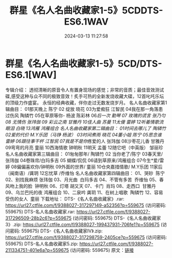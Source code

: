 ﻿---
title: 群星《名人名曲收藏家1-5》5CDDTS-ES6.1WAV
date: 2024-03-13 11:27:58
categories: DTS多声道制作
tags: 华语中文
---
# 群星《名人名曲收藏家1-5》5CD/DTS-ES6.1[WAV]

专辑介绍：
透彻清晰的原音令人有置身现场的感觉；非常的音质；最佳音效测试碟,感受这种与众不同的极致音效！炙手可热的全新发烧收藏大碟，12首叱吒乐坛的顶级力作盛宴。
永恒的经典收藏，伴你走过无数发烧岁月。
名人名曲收藏家第1辑曲目：
01那天晚上 陈宁
02 绽放 晓花
03为爱痴狂 江智民
04我在那一角落患过伤风 陶辚竹
05在草原等你- 杨波 陈彩林
06*后一次 勤琴
07 玫瑰的谎言 张乃匀
08 无情伤 张玮伽
09 彩云之南 甘雅丹
10佳人曲 苏曼
11太傻 雷婷
12听着情歌流眼泪 白晓
13鸿雁 鸿雁组合
名人名曲收藏家第二辑曲目：
01时间去哪儿了 陶辚竹
02爱的代价 M.Y乐团（马铮 杨波）
03时间煮雨 晓花
04董小姐 陈宁
05思念谁 雷婷
06跟往事干杯 江智民
07我是不是你*疼爱的人 张玮伽
08沙枣花儿香 甘雅丹
09弯弯的月亮 童丽
10西海情歌 钟明秋
11明天 孟蕾
12随它吧（中英版） 邹丽珍
名人名曲收藏家第三辑曲目：
01匆匆那年/ 陶辚竹
02 当你老了/陈宁
03春天里/张玮伽
04卷珠帘/白玛多吉
05 蝴蝶/侃侃
06请到草原来/鸿雁组合
07今生*爱/雷婷
08偏偏喜欢你/钟明秋
09外面的世界/ 童丽
10仓央嘉措情歌/ M.Y乐团
11家后（闽南语）/龚玥
12忘忧草 /乔维怡
名人名曲收藏家第四辑曲目：
01、哭砂  陈宁
02、别找我麻烦 张玮伽
03、月光曲  白玛多吉
04、不管有多苦  乔维怡
05、春风吻上我的脸  钟明秋
06、灯塔 胡又天
07、卡门  肖玛
08、走西口  甘雅丹
09、乌兰巴托的夜 鸿雁组合
10、二泉吟 龚玥
11、在树上唱歌  陶辚竹
12、容易受伤的女人  童丽
下载地址：
DTS-《名人名曲收藏家》.rar: https://url27.ctfile.com/f/9388027-317297149-a52356?p=559675
(访问密码: 559675)
DTS-名人名曲收藏家.rar: https://url27.ctfile.com/f/9388027-317296509-28b2c6?p=559675
(访问密码: 559675)
DTS-《名人名曲收藏家3》.zip: https://url27.ctfile.com/f/9388027-199437931-706fe1?p=559675
(访问密码: 559675)
DTS-《名人名曲收藏家IV》.zip: https://url27.ctfile.com/f/9388027-317298759-2405ce?p=559675
(访问密码: 559675)
DTS-名人名曲收藏家5.zip: https://url27.ctfile.com/f/9388027-211334751-401e6a?p=559675
(访问密码: 559675)
原文：[链接](https://blog.sina.com.cn/s/blog_1647c7e76010314p0.html)
